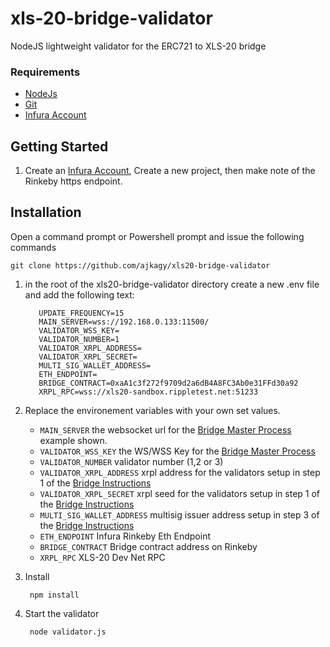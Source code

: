 # xls-20-bridge-validator
NodeJS lightweight validator for the ERC721 to XLS-20 bridge

### Requirements

+ [NodeJs](https://nodejs.org/en/)
+ [Git](https://git-scm.com/downloads)
+ [Infura Account](https://infura.io/)

## Getting Started

1. Create an [Infura Account](https://infura.io/), Create a new project, then make note of the Rinkeby https endpoint.

## Installation

Open a command prompt or Powershell prompt and issue the following commands

```
git clone https://github.com/ajkagy/xls20-bridge-validator
```

1. in the root of the xls20-bridge-validator directory create a new .env file and add the following text:

          UPDATE_FREQUENCY=15
          MAIN_SERVER=wss://192.168.0.133:11500/
          VALIDATOR_WSS_KEY=
          VALIDATOR_NUMBER=1
          VALIDATOR_XRPL_ADDRESS=
          VALIDATOR_XRPL_SECRET=
          MULTI_SIG_WALLET_ADDRESS= 
          ETH_ENDPOINT=
          BRIDGE_CONTRACT=0xaA1c3f272f9709d2a6dB4A8FC3Ab0e31FFd30a92
          XRPL_RPC=wss://xls20-sandbox.rippletest.net:51233

2. Replace the environement variables with your own set values.
    - `MAIN_SERVER` the websocket url for the [Bridge Master Process](https://github.com/ajkagy/xls20-bridge-master) example shown.
    - `VALIDATOR_WSS_KEY` the WS/WSS Key for the [Bridge Master Process](https://github.com/ajkagy/xls20-bridge-master)
    - `VALIDATOR_NUMBER` validator number (1,2 or 3)
    - `VALIDATOR_XRPL_ADDRESS` xrpl address for the validators setup in step 1 of the [Bridge Instructions](https://github.com/ajkagy/xls20-bridge)
    - `VALIDATOR_XRPL_SECRET` xrpl seed for the validators setup in step 1 of the [Bridge Instructions](https://github.com/ajkagy/xls20-bridge)
    - `MULTI_SIG_WALLET_ADDRESS` multisig issuer address setup in step 3 of the [Bridge Instructions](https://github.com/ajkagy/xls20-bridge)
    - `ETH_ENDPOINT` Infura Rinkeby Eth Endpoint
    - `BRIDGE_CONTRACT` Bridge contract address on Rinkeby
    - `XRPL_RPC` XLS-20 Dev Net RPC

3. Install

        npm install

4. Start the validator

        node validator.js
